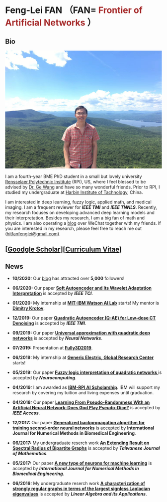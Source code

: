 Feng-Lei FAN （FAN=<span style="color:brown;"> Frontier of Artificial Networks </span>）
============

Bio
---------

<img src="./biography.jpg" alt="" class="inline"/>


I am a fourth-year BME PhD student in a small but lovely university [Rensselaer Polytechnic Institute](https://www.rpi.edu/) (RPI), US, where I feel blessed to be advised by [Dr. Ge Wang](https://biotech.rpi.edu/centers/bic/people/faculty/ge-wang) and have so many wonderful friends. Prior to RPI, I studied my undergraduate at [Harbin Institute of Tachnology](http://en.hit.edu.cn/), China. 

I am interested in deep learning, fuzzy logic, applied math, and medical imaging. I am a frequent reviewer for ***IEEE TMI*** and ***IEEE TNNLS***. Recently, my research focuses on developing advanced deep learning models and their interpretation. Besides my research, I am a big fan of math and physics. I am also operating a [blog](https://www.ershicimi.com/a/RjleG2QD) over WeChat together with my friends. If you are interested in my research, please feel free to reach me out (hitfanfenglei@gmail.com). 



[<span style="color:brown;">[Goodgle Scholar](https://scholar.google.com/citations?user=YPmyK2wAAAAJ&hl=en)</span>][<span style="color:brown;">[Curriculum Vitae](https://github.com/FengleiFan/Feng-Lei.Fan.github.io/blob/gh-pages/MyResume.pdf)</span>]
----------


News
----------
* **10/2020:** Our [blog](https://www.ershicimi.com/a/RjleG2QD) has attracted over **5,000** followers!

* **06/2020:** Our paper [**Soft Autoencoder and Its Wavelet Adaptation Interpretation**](https://ieeexplore.ieee.org/document/9162438) is accepted by ***IEEE TCI***.

* **01/2020:** My internship at [**MIT-IBM Watson AI Lab**](https://mitibmwatsonailab.mit.edu/) starts! My mentor is [**Dimitry Krotov**](https://researcher.watson.ibm.com/researcher/view.php?person=ibm-krotov).

* **12/2019:** Our paper [**Quadratic Autoencoder (Q-AE) for Low-dose CT Denoising**](https://ieeexplore.ieee.org/abstract/document/8946589) is accepted by ***IEEE TMI***.

* **09/2019:** Our paper [**Universal approximation with quadratic deep networks**](https://www.sciencedirect.com/science/article/pii/S0893608020300095) is accepted by ***Neural Networks***.

* **07/2019:** Presentation at [**Fully3D2019**](https://www.med.upenn.edu/fully3d/).

* **06/2019:** My internship at [**Generic Electric, Global Research Center**](https://www.ge.com/research/) starts!

* **05/2019:** Our paper [**Fuzzy logic interpretation of quadratic networks**
](https://www.sciencedirect.com/science/article/pii/S0925231219312615) is accepted by ***Neurocomputing***.

* **04/2019:** I am awarded as [**IBM-RPI AI Scholarship**](https://airc.rpi.edu/aihn-scholars). IBM will support my research by covering my tuition and living expenses until graduation.

* **04/2018:** Our paper [**Learning From Pseudo-Randomness With an Artificial Neural Network–Does God Play Pseudo-Dice?**](https://ieeexplore.ieee.org/abstract/document/8350369) is accepted by ***IEEE Access***.

* **12/2017:** Our paper [**Generalized backpropagation algorithm for training second‐order neural networks**](https://onlinelibrary.wiley.com/doi/abs/10.1002/cnm.2956) is accepted by **International Journal for Numerical Methods in Biomedical Engineering**.

* **06/2017:** My undergraduate reserch work [**An Extending Result on Spectral Radius of Bipartite Graphs**](https://www.jstor.org/stable/90020207?seq=1) is accepted by ***Taiwanese Journal of Mathematics***.

* **05/2017:** Our paper [**A new type of neurons for machine learning**](https://onlinelibrary.wiley.com/doi/abs/10.1002/cnm.2920) is accepted by ***International Journal for Numerical Methods in Biomedical Engineering***.

* **06/2016:** My undergraduate reserch work [**A characterization of strongly regular graphs in terms of the largest signless Laplacian eigenvalues**](https://www.sciencedirect.com/science/article/pii/S0024379516301598) is accepted by ***Linear Algebra and its Applications***.










